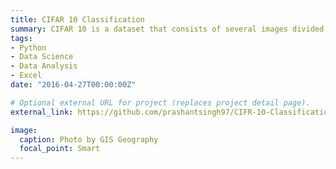```yaml
---
title: CIFAR 10 Classification
summary: CIFAR 10 is a dataset that consists of several images divided into the following 10 classes Airplanes, Cars, Birds, Cats, Deer, Dogs, Frogs, Horses, Ships, Trucks.
tags:
- Python
- Data Science
- Data Analysis
- Excel
date: "2016-04-27T00:00:00Z"

# Optional external URL for project (replaces project detail page).
external_link: https://github.com/prashantsingh97/CIFR-10-Classification

image:
  caption: Photo by GIS Geography
  focal_point: Smart
---
```


